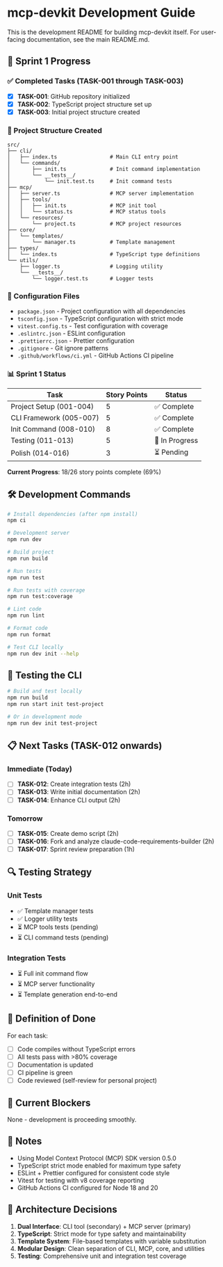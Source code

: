 # mcp-devkit Development Guide

This is the development README for building mcp-devkit itself. For user-facing documentation, see the main README.md.

## 🚀 Sprint 1 Progress

### ✅ Completed Tasks (TASK-001 through TASK-003)

- [x] **TASK-001**: GitHub repository initialized
- [x] **TASK-002**: TypeScript project structure set up
- [x] **TASK-003**: Initial project structure created

### 📁 Project Structure Created

```
src/
├── cli/
│   ├── index.ts                 # Main CLI entry point
│   └── commands/
│       ├── init.ts              # Init command implementation
│       └── __tests__/
│           └── init.test.ts     # Init command tests
├── mcp/
│   ├── server.ts                # MCP server implementation
│   ├── tools/
│   │   ├── init.ts              # MCP init tool
│   │   └── status.ts            # MCP status tools
│   └── resources/
│       └── project.ts           # MCP project resources
├── core/
│   └── templates/
│       └── manager.ts           # Template management
├── types/
│   └── index.ts                 # TypeScript type definitions
└── utils/
    ├── logger.ts                # Logging utility
    └── __tests__/
        └── logger.test.ts       # Logger tests
```

### 🔧 Configuration Files

- `package.json` - Project configuration with all dependencies
- `tsconfig.json` - TypeScript configuration with strict mode
- `vitest.config.ts` - Test configuration with coverage
- `.eslintrc.json` - ESLint configuration
- `.prettierrc.json` - Prettier configuration  
- `.gitignore` - Git ignore patterns
- `.github/workflows/ci.yml` - GitHub Actions CI pipeline

### 📊 Sprint 1 Status

| Task | Story Points | Status |
|------|-------------|--------|
| Project Setup (001-004) | 5 | ✅ Complete |
| CLI Framework (005-007) | 5 | ✅ Complete |
| Init Command (008-010) | 8 | ✅ Complete |
| Testing (011-013) | 5 | 🔄 In Progress |
| Polish (014-016) | 3 | ⏳ Pending |

**Current Progress**: 18/26 story points complete (69%)

## 🛠️ Development Commands

```bash
# Install dependencies (after npm install)
npm ci

# Development server
npm run dev

# Build project
npm run build

# Run tests
npm run test

# Run tests with coverage
npm run test:coverage

# Lint code
npm run lint

# Format code
npm run format

# Test CLI locally
npm run dev init --help
```

## 🧪 Testing the CLI

```bash
# Build and test locally
npm run build
npm run start init test-project

# Or in development mode
npm run dev init test-project
```

## 📋 Next Tasks (TASK-012 onwards)

### Immediate (Today)
- [ ] **TASK-012**: Create integration tests (2h)
- [ ] **TASK-013**: Write initial documentation (2h)
- [ ] **TASK-014**: Enhance CLI output (2h)

### Tomorrow
- [ ] **TASK-015**: Create demo script (2h)
- [ ] **TASK-016**: Fork and analyze claude-code-requirements-builder (2h)
- [ ] **TASK-017**: Sprint review preparation (1h)

## 🔍 Testing Strategy

### Unit Tests
- ✅ Template manager tests
- ✅ Logger utility tests  
- ⏳ MCP tools tests (pending)
- ⏳ CLI command tests (pending)

### Integration Tests
- ⏳ Full init command flow
- ⏳ MCP server functionality
- ⏳ Template generation end-to-end

## 🎯 Definition of Done

For each task:
- [ ] Code compiles without TypeScript errors
- [ ] All tests pass with >80% coverage
- [ ] Documentation is updated
- [ ] CI pipeline is green
- [ ] Code reviewed (self-review for personal project)

## 🚧 Current Blockers

None - development is proceeding smoothly.

## 📝 Notes

- Using Model Context Protocol (MCP) SDK version 0.5.0
- TypeScript strict mode enabled for maximum type safety
- ESLint + Prettier configured for consistent code style
- Vitest for testing with v8 coverage reporting
- GitHub Actions CI configured for Node 18 and 20

## 🎨 Architecture Decisions

1. **Dual Interface**: CLI tool (secondary) + MCP server (primary)
2. **TypeScript**: Strict mode for type safety and maintainability
3. **Template System**: File-based templates with variable substitution
4. **Modular Design**: Clean separation of CLI, MCP, core, and utilities
5. **Testing**: Comprehensive unit and integration test coverage